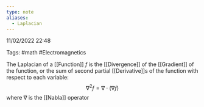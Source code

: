 ```yaml
---
type: note
aliases:
  - Laplacian
---
```

11/02/2022 22:48

Tags: #math #Electromagnetics 

The Laplacian of a [[Function]] $f$ is the [[Divergence]] of the [[Gradient]] of the function, or the sum of second partial [[Derivative]]s of the function with respect to each variable:
$$
\nabla^2f=\nabla\cdot(\nabla f)
$$
where $\nabla$ is the [[Nabla]] operator